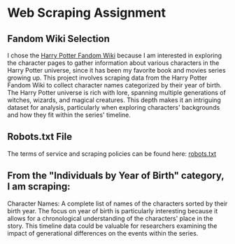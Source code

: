 # Web Scraping Assignment

## Fandom Wiki Selection
I chose the [Harry Potter Fandom Wiki](https://harrypotter.fandom.com) because I am interested in exploring the character pages to gather information about various characters in the Harry Potter universe, since it has been my favorite book and movies series growing up. This project involves scraping data from the Harry Potter Fandom Wiki to collect character names categorized by their year of birth. The Harry Potter universe is rich with lore, spanning multiple generations of witches, wizards, and magical creatures. This depth makes it an intriguing dataset for analysis, particularly when exploring characters' backgrounds and how they fit within the series' timeline.

## Robots.txt File
The terms of service and scraping policies can be found here: [robots.txt](https://harrypotter.fandom.com/robots.txt)

## From the "Individuals by Year of Birth" category, I am scraping:

Character Names: A complete list of names of the characters sorted by their birth year.
The focus on year of birth is particularly interesting because it allows for a chronological understanding of the characters' place in the story. This timeline data could be valuable for researchers examining the impact of generational differences on the events within the series.